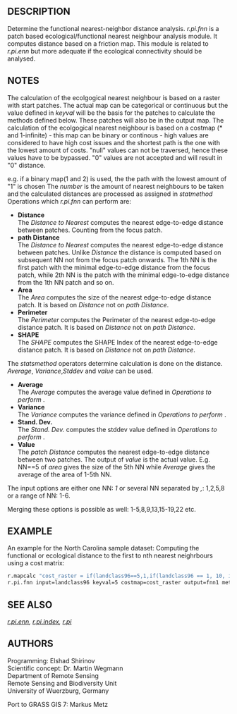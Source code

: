 ## DESCRIPTION

Determine the functional nearest-neighbor distance analysis. *r.pi.fnn*
is a patch based ecological/functional nearest neighbour analysis
module. It computes distance based on a friction map. This module is
related to *r.pi.enn* but more adequate if the ecological connectivity
should be analysed.

## NOTES

The calculation of the ecolgogical nearest neighbour is based on a
raster with start patches. The actual map can be categorical or
continuous but the value defined in *keyval* will be the basis for the
patches to calculate the methods defined below. These patches will also
be in the output map. The calculation of the ecolgogical nearest
neighbour is based on a costmap (\* and 1-infinite) - this map can be
binary or continous - high values are considered to have high cost
issues and the shortest path is the one with the lowest amount of costs.
"null" values can not be traversed, hence these values have to be
bypassed. "0" values are not accepted and will result in "0" distance.

e.g. if a binary map(1 and 2) is used, the the path with the lowest
amount of "1" is chosen The *number* is the amount of nearest neighbours
to be taken and the calculated distances are processed as assigned in
*statmethod* Operations which *r.pi.fnn* can perform are:

  - **Distance**  
    The *Distance to Nearest* computes the nearest edge-to-edge distance
    between patches. Counting from the focus patch.
  - **path Distance**  
    The *Distance to Nearest* computes the nearest edge-to-edge distance
    between patches. Unlike *Distance* the distance is computed based on
    subsequent NN not from the focus patch onwards. The 1th NN is the
    first patch with the minimal edge-to-edge distance from the focus
    patch, while 2th NN is the patch with the minimal edge-to-edge
    distance from the 1th NN patch and so on.
  - **Area**  
    The *Area* computes the size of the nearest edge-to-edge distance
    patch. It is based on *Distance* not on *path Distance*.
  - **Perimeter**  
    The *Perimeter* computes the Perimeter of the nearest edge-to-edge
    distance patch. It is based on *Distance* not on *path Distance*.
  - **SHAPE**  
    The *SHAPE* computes the SHAPE Index of the nearest edge-to-edge
    distance patch. It is based on *Distance* not on *path Distance*.

The *statsmethod* operators determine calculation is done on the
distance. *Average*, *Variance*,*Stddev* and *value* can be used.

  - **Average**  
    The *Average* computes the average value defined in *Operations to
    perform* .
  - **Variance**  
    The *Variance* computes the variance defined in *Operations to
    perform* .
  - **Stand. Dev.**  
    The *Stand. Dev.* computes the stddev value defined in *Operations
    to perform* .
  - **Value**  
    The *patch Distance* computes the nearest edge-to-edge distance
    between two patches. The output of *value* is the actual value. E.g.
    NN==5 of *area* gives the size of the 5th NN while *Average* gives
    the average of the area of 1-5th NN.

The input options are either one NN: *1* or several NN separated by *,*:
1,2,5,8 or a range of NN: 1-6.

Merging these options is possible as well: 1-5,8,9,13,15-19,22 etc.

## EXAMPLE

An example for the North Carolina sample dataset: Computing the
functional or ecological distance to the first to nth nearest
neighrbours using a cost matrix:

```sh
r.mapcalc "cost_raster = if(landclass96==5,1,if(landclass96 == 1, 10, if (landclass96==3,2, if(landclass96==4,1,if(landclass96==6,100)))))"
r.pi.fnn input=landclass96 keyval=5 costmap=cost_raster output=fnn1 method=distance number=10 statmethod=average
```

## SEE ALSO

*[r.pi.enn](r.pi.enn.md), [r.pi.index](r.pi.index.md), [r.pi](r.pi.md)*

## AUTHORS

Programming: Elshad Shirinov  
Scientific concept: Dr. Martin Wegmann  
Department of Remote Sensing  
Remote Sensing and Biodiversity Unit  
University of Wuerzburg, Germany

Port to GRASS GIS 7: Markus Metz
